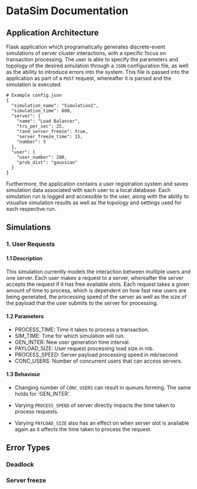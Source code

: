 # DataSim Documentation

## Application Architecture

Flask application which programatically generates discrete-event simulations of server cluster interactions, with a specific focus on transaction processing. The user is able to specify the parameters and topology of the desired simulation through a `JSON` configuration file, as well as the ability to introduce errors into the system. This file is passed into the application as part of a `POST` request, whereafter it is parsed and the simulation is executed.

```
# Example config.json
{
  "simulation_name": "Simulation1",
  "simulation_time": 600,
  "server": {
    "name": "Load Balancer",
    "trs_per_sec": 25,
    "rand_server_freeze": true,
    "server_freeze_time": 15,
    "number": 5
  },
  "user": {
    "user_number": 200,
    "prob_dist": "gaussian"
  }
}
```
Furthermore, the application contains a user registration system and saves simulation data associated with each user to a local database. Each simulation run is logged and accessible to the user, along with the ability to visualise simulation results as well as the topology and settings used for each respective run.

## Simulations

### 1. User Requests

#### 1.1 Description

This simulation currently models the interaction between multiple users and one server. Each user makes a request to a server, whereafter the server accepts the request if it has free available slots. Each request takes a given amount of time to process, which is dependent on how fast new users are being generated, the processing speed of the server as well as the size of the payload that the user submits to the server for processing. 

#### 1.2 Parameters

- PROCESS_TIME: Time it takes to process a transaction.
- SIM_TIME: Time for which simulation will run.
- GEN_INTER: New user generation time interval.
- PAYLOAD_SIZE: User request processing load size in mb.
- PROCESS_SPEED: Server payload processing speed in mb/second. 
- CONC_USERS: Number of concurrent users that can access servers.

#### 1.3 Behaviour

- Changing number of `CONC_USERS` can result in queues forming. The same holds for 'GEN_INTER'.

- Varying `PROCESS_SPEED` of server directly impacts the time taken to process requests.

- Varying `PAYLOAD_SIZE` also has an effect on when server slot is available again as it affects the time taken to process the request.

## Error Types

### Deadlock 

### Server freeze
